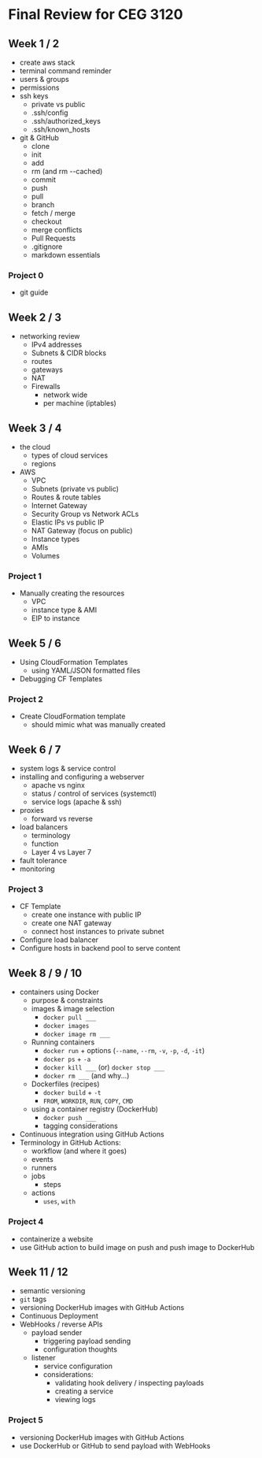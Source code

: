 # Final Review for CEG 3120

## Week 1 / 2

- create aws stack
- terminal command reminder
- users & groups
- permissions
- ssh keys
  - private vs public
  - .ssh/config
  - .ssh/authorized_keys
  - .ssh/known_hosts
- git & GitHub
  - clone
  - init
  - add
  - rm (and rm --cached)
  - commit
  - push
  - pull
  - branch
  - fetch / merge
  - checkout
  - merge conflicts
  - Pull Requests
  - .gitignore
  - markdown essentials

### Project 0

- git guide

## Week 2 / 3

- networking review
  - IPv4 addresses
  - Subnets & CIDR blocks
  - routes
  - gateways
  - NAT
  - Firewalls
    - network wide
    - per machine (iptables)

## Week 3 / 4

- the cloud
  - types of cloud services
  - regions
- AWS
  - VPC
  - Subnets (private vs public)
  - Routes & route tables
  - Internet Gateway
  - Security Group vs Network ACLs
  - Elastic IPs vs public IP
  - NAT Gateway (focus on public)
  - Instance types
  - AMIs
  - Volumes

### Project 1

- Manually creating the resources
  - VPC
  - instance type & AMI
  - EIP to instance

## Week 5 / 6

- Using CloudFormation Templates
  - using YAML/JSON formatted files
- Debugging CF Templates

### Project 2

- Create CloudFormation template
  - should mimic what was manually created

## Week 6 / 7

- system logs & service control
- installing and configuring a webserver
  - apache vs nginx
  - status / control of services (systemctl)
  - service logs (apache & ssh)
- proxies
  - forward vs reverse
- load balancers  
  - terminology
  - function
  - Layer 4 vs Layer 7
- fault tolerance
- monitoring

### Project 3

- CF Template
  - create one instance with public IP
  - create one NAT gateway
  - connect host instances to private subnet
- Configure load balancer
- Configure hosts in backend pool to serve content

## Week 8 / 9 / 10

- containers using Docker
  - purpose & constraints
  - images & image selection
    - `docker pull ___`
    - `docker images`
    - `docker image rm ___`
  - Running containers
    - `docker run` + options (`--name`, `--rm`, `-v`, `-p`, `-d`, `-it`)
    - `docker ps` + `-a`
    - `docker kill ___` (or) `docker stop ___`
    - `docker rm ___` (and why...)
  - Dockerfiles (recipes)
    - `docker build` + `-t`
    - `FROM`, `WORKDIR`, `RUN`, `COPY`, `CMD`
  - using a container registry (DockerHub)
    - `docker push ___`
    - tagging considerations
- Continuous integration using GitHub Actions
- Terminology in GitHub Actions:
  - workflow (and where it goes)
  - events
  - runners
  - jobs
    - steps
  - actions
    - `uses`, `with`

### Project 4

- containerize a website
- use GitHub action to build image on push and push image to DockerHub

## Week 11 / 12

- semantic versioning
- `git` tags
- versioning DockerHub images with GitHub Actions
- Continuous Deployment
- WebHooks / reverse APIs
  - payload sender
    - triggering payload sending
    - configuration thoughts
  - listener
    - service configuration
    - considerations:
      - validating hook delivery / inspecting payloads
      - creating a service
      - viewing logs

### Project 5

- versioning DockerHub images with GitHub Actions
- use DockerHub or GitHub to send payload with WebHooks
